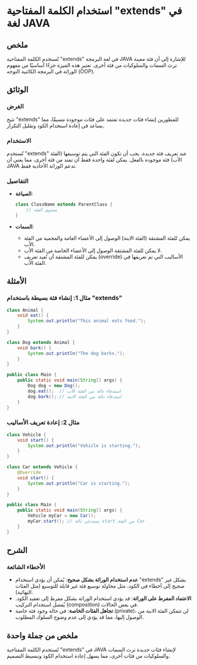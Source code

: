 <!--
Meta Description: # استخدام الكلمة المفتاحية "extends" في لغة JAVA ## ملخص تُستخدم الكلمة المفتاحية "extends" في لغة البرمجة JAVA للإشارة إلى أن فئة معينة ترث السمات وا...
Meta Keywords: الفئة, extends, فئة, استخدام, java
-->

# استخدام الكلمة المفتاحية "extends" في لغة JAVA

## ملخص
تُستخدم الكلمة المفتاحية "extends" في لغة البرمجة JAVA للإشارة إلى أن فئة معينة ترث السمات والسلوكيات من فئة أخرى. تعتبر هذه الميزة جزءًا أساسيًا من مفهوم الوراثة في البرمجة الكائنية التوجه (OOP).

## الوثائق
### الغرض
تتيح "extends" للمطورين إنشاء فئات جديدة تعتمد على فئات موجودة مسبقًا، مما يساعد في إعادة استخدام الكود وتقليل التكرار.

### الاستخدام
تُستخدم "extends" عند تعريف فئة جديدة. يجب أن تكون الفئة التي يتم توسيعها (الفئة الأب) فئة موجودة بالفعل. يمكن لفئة واحدة فقط أن تمتد من فئة أخرى، مما يعني أن JAVA تدعم الوراثة الأحادية فقط.

### التفاصيل
- **الصياغة**: 
  ```java
  class ClassName extends ParentClass {
      // محتوى الفئة
  }
  ```

- **السمات**: 
  - يمكن للفئة المشتقة (الفئة الابنة) الوصول إلى الأعضاء العامة والمحمية من الفئة الأب.
  - لا يمكن للفئة المشتقة الوصول إلى الأعضاء الخاصة من الفئة الأب.
  - يمكن للفئة المشتقة أن تُعيد تعريف (override) الأساليب التي تم تعريفها في الفئة الأب.

## الأمثلة
### مثال 1: إنشاء فئة بسيطة باستخدام "extends"
```java
class Animal {
    void eat() {
        System.out.println("This animal eats food.");
    }
}

class Dog extends Animal {
    void bark() {
        System.out.println("The dog barks.");
    }
}

public class Main {
    public static void main(String[] args) {
        Dog dog = new Dog();
        dog.eat();  // استدعاء دالة من الفئة الأب
        dog.bark(); // استدعاء دالة من الفئة الابنة
    }
}
```

### مثال 2: إعادة تعريف الأساليب
```java
class Vehicle {
    void start() {
        System.out.println("Vehicle is starting.");
    }
}

class Car extends Vehicle {
    @Override
    void start() {
        System.out.println("Car is starting.");
    }
}

public class Main {
    public static void main(String[] args) {
        Vehicle myCar = new Car();
        myCar.start(); // يستدعي دالة start من الفئة Car
    }
}
```

## الشرح
### الأخطاء الشائعة
- **عدم استخدام الوراثة بشكل صحيح**: يُمكن أن يؤدي استخدام "extends" بشكل غير صحيح إلى أخطاء في الكود، مثل محاولة توسيع فئة غير قابلة للتوسيع (مثل الفئات النهائية).
- **الاعتماد المفرط على الوراثة**: قد يؤدي استخدام الوراثة بشكل مفرط إلى تعقيد الكود. يُفضل استخدام التركيب (composition) في بعض الحالات.
- **تجاهل الفئات الخاصة**: في حالة وجود فئة خاصة (private)، لن تتمكن الفئة الابنة من الوصول إليها، مما قد يؤدي إلى عدم وضوح السلوك المطلوب.

## ملخص من جملة واحدة
تُستخدم الكلمة المفتاحية "extends" في JAVA لإنشاء فئات جديدة ترث السمات والسلوكيات من فئات أخرى، مما يسهل إعادة استخدام الكود وتبسيط التصميم.